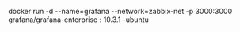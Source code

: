 docker run -d --name=grafana --network=zabbix-net -p 3000:3000 grafana/grafana-enterprise : 10.3.1 -ubuntu
